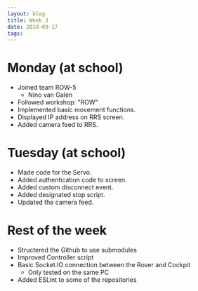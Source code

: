 ```yaml
---
layout: blog
title: Week 3
date: 2018-09-17
tags:
---
```


# Monday (at school)
* Joined team ROW-5
  * Nino van Galen
* Followed workshop: "ROW"
* Implemented basic movement functions.
* Displayed IP address on RRS screen.
* Added camera feed to RRS.

# Tuesday (at school)
* Made code for the Servo.
* Added authentication code to screen.
* Added custom disconnect event.
* Added designated stop script.
* Updated the camera feed.

# Rest of the week
* Structered the Github to use submodules
* Improved Controller script
* Basic Socket.IO connection between the Rover and Cockpit
  * Only tested on the same PC
* Added ESLint to some of the repositories
